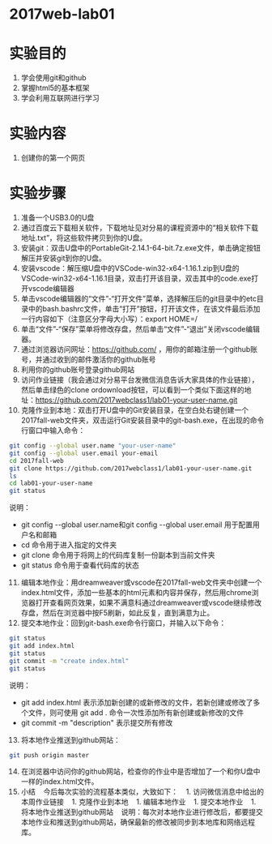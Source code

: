 # 2017web-lab01

# 实验目的
1. 学会使用git和github
2. 掌握html5的基本框架
3. 学会利用互联网进行学习

# 实验内容
1. 创建你的第一个网页

# 实验步骤
1. 准备一个USB3.0的U盘
1. 通过百度云下载相关软件，下载地址见对分易的课程资源中的“相关软件下载地址.txt”，将这些软件拷贝到你的U盘。
1. 安装git：双击U盘中的PortableGit-2.14.1-64-bit.7z.exe文件，单击确定按钮解压并安装git到你的U盘。
1. 安装vscode：解压缩U盘中的VSCode-win32-x64-1.16.1.zip到U盘的VSCode-win32-x64-1.16.1目录，双击打开该目录，双击其中的code.exe打开vscode编辑器
1. 单击vscode编辑器的“文件”-“打开文件”菜单，选择解压后的git目录中的etc目录中的bash.bashrc文件，单击“打开”按钮，打开该文件，在该文件最后添加一行内容如下（注意区分字母大小写）：export HOME=/
1. 单击“文件”-“保存”菜单将修改存盘，然后单击“文件”-“退出”关闭vscode编辑器。
1. 通过浏览器访问网址：https://github.com/ ，用你的邮箱注册一个github账号，并通过收到的邮件激活你的github账号
1. 利用你的github账号登录github网站
1. 访问作业链接（我会通过对分易平台发微信消息告诉大家具体的作业链接），然后单击绿色的clone ordownload按钮，可以看到一个类似下面这样的地址：https://github.com/2017webclass1/lab01-your-user-name.git
1. 克隆作业到本地：双击打开U盘中的Git安装目录，在空白处右键创建一个2017fall-web文件夹，双击运行Git安装目录中的git-bash.exe，在出现的命令行窗口中输入命令：

```sh
git config --global user.name "your-user-name"
git config --global user.email your-email
cd 2017fall-web
git clone https://github.com/2017webclass1/lab01-your-user-name.git
ls
cd lab01-your-user-name
git status
```
    
说明：
* git config --global user.name和git config --global user.email 用于配置用户名和邮箱
* cd 命令用于进入指定的文件夹
* git clone 命令用于将网上的代码库复制一份副本到当前文件夹
* git status 命令用于查看代码库的状态
11. 编辑本地作业：用dreamweaver或vscode在2017fall-web文件夹中创建一个index.html文件，添加一些基本的html元素和内容并保存，然后用chrome浏览器打开查看网页效果，如果不满意科通过dreamweaver或vscode继续修改存盘，然后在浏览器中按F5刷新，如此反复，直到满意为止。
12. 提交本地作业：回到git-bash.exe命令行窗口，并输入以下命令：

```sh
git status
git add index.html
git status
git commit -m "create index.html"
git status
```

说明：
* git add index.html 表示添加新创建的或新修改的文件，若新创建或修改了多个文件，则可使用 git add . 命令一次性添加所有新创建或新修改的文件
* git commit -m "description" 表示提交所有修改
13. 将本地作业推送到github网站：

```sh
git push origin master
```
   
14. 在浏览器中访问你的github网站，检查你的作业中是否增加了一个和你U盘中一样的index.html文件。
15. 小结
    今后每次实验的流程基本类似，大致如下：
    1. 访问微信消息中给出的本周作业链接
    1. 克隆作业到本地
    1. 编辑本地作业
    1. 提交本地作业
    1. 将本地作业推送到github网站
    说明：每次对本地作业进行修改后，都要提交本地作业和推送到github网站，确保最新的修改被同步到本地库和网络远程库。
